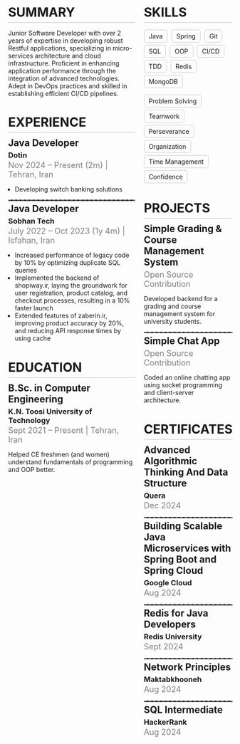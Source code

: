 <!DOCTYPE html>
<html lang="en">
<head>
    <meta charset="UTF-8">
    <meta name="viewport" content="width=device-width, initial-scale=1.0">
    <title>CV</title>
    <style>
        .container {
            display: grid;
            grid-template-columns: 3fr 2fr;
            gap: 20px;
        }
        .section {
            margin-bottom: 20px;
        }
        .section h1 {
            margin-bottom: 10px;
            border-bottom: 2px solid #ddd;
            padding-bottom: 5px;
        }
        .tag {
            display: inline-block;
            border: 1px solid #ccc;
            border-radius: 5px;
            padding: 5px 10px;
            margin: 5px 5px 0 0;
        }
        .item a {
            text-decoration: none;
        }
        .tag:hover {
            color: var(--accent-color);
            border-color: var(--accent-color);
        }
        .item {
            margin-bottom: 15px;
        }
        .item h2 {
            margin: 5px 0;
        }
        .item h3 {
            margin: 2px 0;
        }
        .item span {
            font-size: 18px;
            color: gray;
        }
        .item ul {
            padding-left: 15px;
        }
        .hr {
            border: none; 
            border-top: 2px dashed gray;
            margin: 0;
        }
        @media (max-width: 768px) {
            .container {
                grid-template-columns: 1fr;
            }
            .section h1 {
                font-size: 1.2rem;
            }
            .item span {
                font-size: 16px;
            }
            .tag {
                font-size: 14px;
                padding: 3px 8px;
            }
        }
        @media (max-width: 480px) {
            .section h1 {
                font-size: 1rem;
            }
            .item span {
                font-size: 14px;
            }
            .tag {
                font-size: 12px;
                padding: 2px 6px;
            }
            .container {
                padding: 10px;
            }
            .item h2 {
                font-size: 1rem;
            }
            .item h3 {
                font-size: 0.9rem;
            }
        }
    </style>
</head>
<body>
<div class="container">
    <div>
        <div class="section">
            <h1>SUMMARY</h1>
            <p>Junior Software Developer with over 2 years of expertise in developing robust Restful applications, specializing in micro-services architecture and cloud infrastructure. Proficient in enhancing application performance through the integration of advanced technologies. Adept in DevOps practices and skilled in establishing efficient CI/CD pipelines.</p>
        </div>
        <div class="section">
            <h1>EXPERIENCE</h1>
            <div class="item">
                <h2>Java Developer</h2>
                <h3 ><a href="https://dotin.ir">Dotin</a></h3>
                <span>Nov 2024 – Present (2m) | Tehran, Iran</span>
                <ul>
                    <li>
                        Developing switch banking solutions
                    </li>
                </ul>
            </div>
            <hr class="hr">
            <div class="item">
                <h2>Java Developer</h2>
                <h3><a href="https://sobhan.tech/">Sobhan Tech</a></h3>
                <span>July 2022 – Oct 2023 (1y 4m) | Isfahan, Iran</span>
                <ul>
                    <li>
                        Increased performance of legacy code by 10% by optimizing duplicate SQL queries
                    </li>
                    <li>
                        Implemented the backend of shopiway.ir, laying the groundwork for user registration, product catalog, and checkout processes, resulting in a 10% faster launch
                    </li>
                    <li>
                        Extended features of zaberin.ir, improving product accuracy by 20%, and reducing API response times by using cache
                    </li>
                </ul>
            </div>
        </div>
        <div class="section">
            <h1>EDUCATION</h1>
            <div class="item">
                <h2>B.Sc. in Computer Engineering</h2>
                <h3 ><a href="https://en.kntu.ac.ir">K.N. Toosi University of Technology</a></h3>
                <span>Sept 2021 – Present | Tehran, Iran</span>
                <p>Helped CE freshmen (and women) understand fundamentals of programming and OOP better.</p>
            </div>
        </div>
    </div>
    <div>
        <!-- Skills Section -->
        <div class="section">
            <h1>SKILLS</h1>
            <div style="margin-bottom: 10px;">
                <span class="tag">Java</span>
                <span class="tag">Spring</span>
                <span class="tag">Git</span>
                <span class="tag">SQL</span>
                <span class="tag">OOP</span>
                <span class="tag">CI/CD</span>
                <span class="tag">TDD</span>
                <span class="tag">Redis</span>
                <span class="tag">MongoDB</span>
            </div>
            <div>
                <span class="tag">Problem Solving</span>
                <span class="tag">Teamwork</span>
                <span class="tag">Perseverance</span>
                <span class="tag">Organization</span>
                <span class="tag">Time Management</span>
                <span class="tag">Confidence</span>
            </div>
        </div>
        <div class="section">
            <h1>PROJECTS</h1>
            <div class="item">
                <h2><a href="https://github.com/ghobadian/golestan">Simple Grading & Course Management System</a></h2>
                <span>Open Source Contribution</span>
                <p>Developed backend for a grading and course management system for university students.</p>
            </div>
            <hr class="hr">
            <div class="item">
                <h2><a href="https://github.com/ghobadian/SimpleMessanger">Simple Chat App</a></h2>
                <span>Open Source Contribution</span>
                <p>Coded an online chatting app using socket programming and client-server architecture.</p>
            </div>
        </div>
        <div class="section">
            <h1>CERTIFICATES</h1>
            <div class="item">
                <h2><a href="https://quera.org/certificate/mqSpYJIY/">Advanced Algorithmic Thinking And Data Structure</a></h2>
                <h3>Quera</h3>
                <span>Dec 2024</span>
            </div>
            <hr class="hr">
            <div class="item">
                <h2><a href="https://www.coursera.org/account/accomplishments/verify/16C32QLBKURP">Building Scalable Java Microservices with Spring Boot and Spring Cloud</a></h2>
                <h3>Google Cloud</h3>
                <span>Aug 2024</span>
            </div>
            <hr class="hr">
            <div class="item">
                <h2><a href="https://university.redis.com/certificates/a6d6561bb5844056911f177966a74d3b">Redis for Java Developers</a></h2>
                <h3>Redis University</h3>
                <span>Sept 2024</span>
            </div>
            <hr class="hr">
            <div class="item">
                <h2><a href="https://maktabkhooneh.org/certificates/MK-9826SE/">Network Principles</a></h2>
                <h3>Maktabkhooneh</h3>
                <span>Aug 2024</span>
            </div>
            <hr class="hr">
            <div class="item">
                <h2><a href="https://www.hackerrank.com/certificates/21a5a3247803">SQL Intermediate</a></h2>
                <h3>HackerRank</h3>
                <span>Aug 2024</span>
            </div>
        </div>
    </div>
</div>
<br>
</body>
</html>
